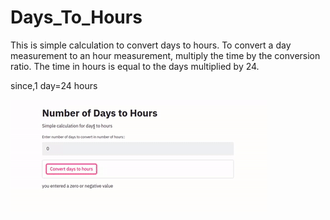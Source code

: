 # Days_To_Hours
This is simple calculation to convert days to hours.
To convert a day measurement to an hour measurement, multiply the time by the conversion ratio. The time in hours is equal to the days multiplied by 24.

since,1 day=24 hours

![gif](https://github.com/TapendraBaduwal/Days_To_Hours/blob/master/ezgif.com-gif-maker%20(1).gif)
